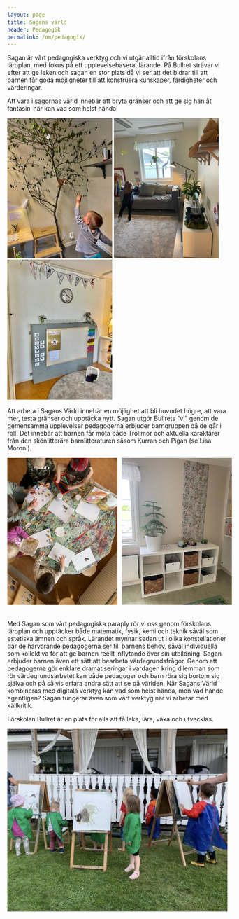 ```yaml
---
layout: page
title: Sagans värld
header: Pedagogik
permalink: /om/pedagogik/  
---
```


Sagan är vårt pedagogiska verktyg och vi utgår alltid ifrån förskolans läroplan, med fokus på ett upplevelsebaserat lärande. På Bullret strävar vi efter att ge leken och sagan en stor plats då vi ser att det bidrar till att barnen får goda möjligheter till att konstruera kunskaper, färdigheter och värderingar.  

Att vara i sagornas värld innebär att bryta gränser och att ge sig hän åt fantasin-här kan vad som helst hända!

![sinnesrummet_oli_tre](/img/sinnesrummet_oli_tre.jpg) ![amelia_dans](/img/amelia_dans_rum2.jpg) ![samlingsplatsen](/img/samling.jpg) 



Att arbeta i Sagans Värld innebär en möjlighet att bli huvudet högre, att vara mer, testa gränser och upptäcka nytt. 
Sagan utgör Bullrets “vi” genom de gemensamma upplevelser pedagogerna erbjuder barngruppen då de går i roll. Det innebär att barnen får möta både Trollmor och aktuella karaktärer från den skönlitterära barnlitteraturen såsom Kurran och Pigan (se Lisa Moroni). 

<div style="float: left; width: 50%">
    <img src="/img/pysselbordetmedbarn.jpg" alt="pysselbordet" />
</div>
<div style="float: left; width: 50%">
    <img src="/img/bilrummet_ny_2.jpg" alt="Bilrummet" style="margin-left: 10px;" />
</div>
<div class="clearfix">&nbsp;</div>

Med Sagan som vårt pedagogiska paraply rör vi oss genom förskolans läroplan och upptäcker både matematik, fysik, kemi och teknik såväl som estetiska ämnen och språk. Lärandet mynnar sedan ut i olika konstellationer där de härvarande pedagogerna ser till barnens behov, såväl individuella som kollektiva för att ge barnen reellt inflytande över sin utbildning.
Sagan erbjuder barnen även ett sätt att bearbeta värdegrundsfrågor. Genom att pedagogerna gör enklare dramatiseringar i vardagen kring dilemman som rör värdegrundsarbetet kan både pedagoger och barn röra sig bortom sig själva och på så vis erfara andra sätt att se på världen.
När Sagans Värld kombineras med digitala verktyg kan vad som helst hända, men vad hände egentligen? 
Sagan fungerar även som vårt verktyg när vi arbetar med källkritik. 

Förskolan Bullret är en plats för alla att få leka, lära, växa och utvecklas.

![atelier och barn](/img/ped0.jpg)